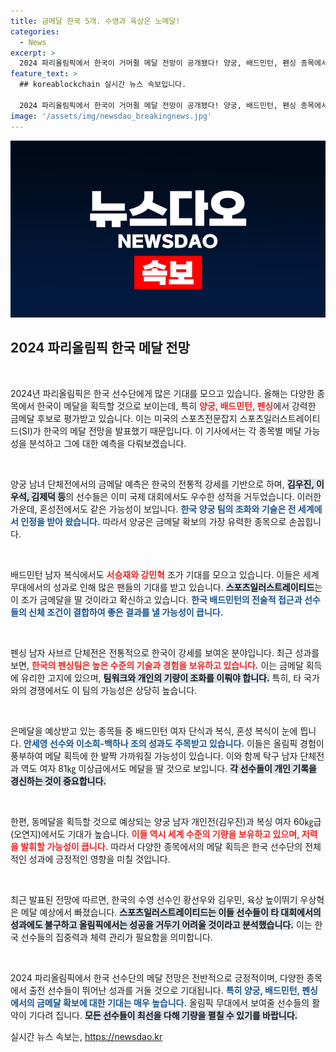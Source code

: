 ```yaml
---
title: 금메달 한국 5개. 수영과 육상은 노메달!
categories:
  - News
excerpt: >
  2024 파리올림픽에서 한국이 거머쥘 메달 전망이 공개됐다! 양궁, 배드민턴, 펜싱 종목에서 총 5개의 금메달을 예상하며, 수영과 높이뛰기에서의 아쉬운 성적도 주목받고 있다. 클릭해 자세한 내용을 확인하세요!
feature_text: >
  ## koreablockchain 실시간 뉴스 속보입니다.

  2024 파리올림픽에서 한국이 거머쥘 메달 전망이 공개됐다! 양궁, 배드민턴, 펜싱 종목에서 총 5개의 금메달을 예상하며, 수영과 높이뛰기에서의 아쉬운 성적도 주목받고 있다. 클릭해 자세한 내용을 확인하세요!
image: '/assets/img/newsdao_breakingnews.jpg'
---
```


<p><img src="/assets/img/newsdao_breakingnews.jpg" alt="koreablockchain 속보" /></p>

<h2 data-ke-size="size26">2024 파리올림픽 한국 메달 전망</h2>

<p data-ke-size="size16">&nbsp;</p>

<p>2024년 파리올림픽은 한국 선수단에게 많은 기대를 모으고 있습니다. 올해는 다양한 종목에서 한국이 메달을 획득할 것으로 보이는데, 특히 <b><span style="color: #ee2323;">양궁, 배드민턴, 펜싱</span></b>에서 강력한 금메달 후보로 평가받고 있습니다. 이는 미국의 스포츠전문잡지 스포츠일러스트레이티드(SI)가 한국의 메달 전망을 발표했기 때문입니다. 이 기사에서는 각 종목별 메달 가능성을 분석하고 그에 대한 예측을 다뤄보겠습니다.</p>

<p data-ke-size="size16">&nbsp;</p>

<p>양궁 남녀 단체전에서의 금메달 예측은 한국의 전통적 강세를 기반으로 하며, <b><span style="background-color: #21538527;">김우진, 이우석, 김제덕 등</span></b>의 선수들은 이미 국제 대회에서도 우수한 성적을 거두었습니다. 이러한 가운데, 혼성전에서도 같은 가능성이 보입니다. <b><span style="color: #1a5490;">한국 양궁 팀의 조화와 기술은 전 세계에서 인정을 받아 왔습니다.</span></b> 따라서 양궁은 금메달 확보의 가장 유력한 종목으로 손꼽힙니다.</p>

<p data-ke-size="size16">&nbsp;</p>

<p>배드민턴 남자 복식에서도 <b><span style="color: #ee2323;">서승재와 강민혁</span></b> 조가 기대를 모으고 있습니다. 이들은 세계 무대에서의 성과로 인해 많은 팬들의 기대를 받고 있습니다. <b><span style="background-color: #21538527;">스포츠일러스트레이티드</span></b>는 이 조가 금메달을 딸 것이라고 확신하고 있습니다. <b><span style="color: #1a5490;">한국 배드민턴의 전술적 접근과 선수들의 신체 조건이 결합하여 좋은 결과를 낼 가능성이 큽니다.</span></b></p>

<p data-ke-size="size16">&nbsp;</p>

<p>펜싱 남자 사브르 단체전은 전통적으로 한국이 강세를 보여온 분야입니다. 최근 성과를 보면, <b><span style="color: #ee2323;">한국의 펜싱팀은 높은 수준의 기술과 경험을 보유하고 있습니다.</span></b> 이는 금메달 획득에 유리한 고지에 있으며, <b><span style="background-color: #21538527;">팀워크와 개인의 기량이 조화를 이뤄야 합니다.</span></b> 특히, 타 국가와의 경쟁에서도 이 팀의 가능성은 상당히 높습니다.</p>

<p data-ke-size="size16">&nbsp;</p>

<p>은메달을 예상받고 있는 종목들 중 배드민턴 여자 단식과 복식, 혼성 복식이 눈에 띕니다. <b><span style="color: #1a5490;">안세영 선수와 이소희-백하나 조의 성과도 주목받고 있습니다.</span></b> 이들은 올림픽 경험이 풍부하여 메달 획득에 한 발짝 가까워질 가능성이 있습니다. 이와 함께 탁구 남자 단체전과 역도 여자 81㎏ 이상급에서도 메달을 딸 것으로 보입니다. <b><span style="background-color: #21538527;">각 선수들이 개인 기록을 경신하는 것이 중요합니다.</span></b></p>

<p data-ke-size="size16">&nbsp;</p>

<p>한편, 동메달을 획득할 것으로 예상되는 양궁 남자 개인전(김우진)과 복싱 여자 60㎏급(오연지)에서도 기대가 높습니다. <b><span style="color: #ee2323;">이들 역시 세계 수준의 기량을 보유하고 있으며, 저력을 발휘할 가능성이 큽니다.</span></b> 따라서 다양한 종목에서의 메달 획득은 한국 선수단의 전체적인 성과에 긍정적인 영향을 미칠 것입니다. </p>

<p data-ke-size="size16">&nbsp;</p>

<p>최근 발표된 전망에 따르면, 한국의 수영 선수인 황선우와 김우민, 육상 높이뛰기 우상혁은 메달 예상에서 빠졌습니다. <b><span style="background-color: #21538527;">스포츠일러스트레이티드는 이들 선수들이 타 대회에서의 성과에도 불구하고 올림픽에서는 성공을 거두기 어려울 것이라고 분석했습니다.</span></b> 이는 한국 선수들의 집중력과 체력 관리가 필요함을 의미합니다.</p>

<p data-ke-size="size16">&nbsp;</p>

<p>2024 파리올림픽에서 한국 선수단의 메달 전망은 전반적으로 긍정적이며, 다양한 종목에서 출전 선수들이 뛰어난 성과를 거둘 것으로 기대됩니다. <b><span style="color: #1a5490;">특히 양궁, 배드민턴, 펜싱에서의 금메달 확보에 대한 기대는 매우 높습니다.</span></b> 올림픽 무대에서 보여줄 선수들의 활약이 기다려 집니다. <b><span style="background-color: #21538527;">모든 선수들이 최선을 다해 기량을 펼칠 수 있기를 바랍니다.</span></b></p>
실시간 뉴스 속보는, <a href="https://newsdao.kr" rel="dofollow">https://newsdao.kr</a>


